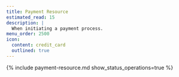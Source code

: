 ```yaml
---
title: Payment Resource
estimated_read: 15
description: |
  When initiating a payment process.
menu_order: 2500
icon:
  content: credit_card
  outlined: true
---
```


{% include payment-resource.md show_status_operations=true %}
